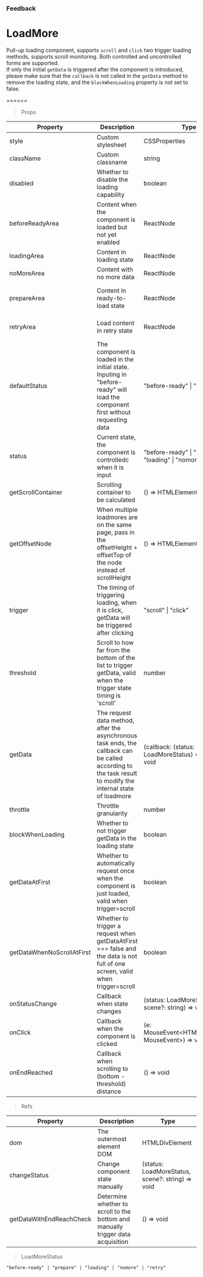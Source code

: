 ### Feedback

# LoadMore 

Pull-up loading component, supports `scroll` and `click` two trigger loading methods, supports scroll monitoring. Both controlled and uncontrolled forms are supported. <br>If only the initial `getData` is triggered after the component is introduced, please make sure that the `callback` is not called in the `getData` method to remove the loading state, and the `blockWhenLoading` property is not set to false.

======

> Props

|Property|Description|Type|DefaultValue|
|----------|-------------|------|------|
|style|Custom stylesheet|CSSProperties|-|
|className|Custom classname|string|-|
|disabled|Whether to disable the loading capability|boolean|-|
|beforeReadyArea|Content when the component is loaded but not yet enabled|ReactNode|null|
|loadingArea|Content in loading state|ReactNode|"Trying to load..."|
|noMoreArea|Content with no more data|ReactNode|"No more data"|
|prepareArea|Content in ready\-to\-load state|ReactNode|"Pull up to load more" or "Click to load more"|
|retryArea|Load content in retry state|ReactNode|"failed to load, click to retry"|
|defaultStatus|The component is loaded in the initial state\. Inputing in "before\-ready" will load the component first without requesting data|"before\-ready" \| "prepare"|"prepare"|
|status|Current state, the component is controlledc  when it is input|"before\-ready" \| "prepare" \| "loading" \| "nomore" \| "retry"|-|
|getScrollContainer|Scrolling container to be calculated|() =\> HTMLElement \| Window|() => window|
|getOffsetNode|When multiple loadmores are on the same page, pass in the offsetHeight \+ offsetTop of the node instead of scrollHeight|() =\> HTMLElement \| Window|-|
|trigger|The timing of triggering loading, when it is click, getData will be triggered after clicking|"scroll" \| "click"|"scroll"|
|threshold|Scroll to how far from the bottom of the list to trigger getData, valid when the trigger state timing is 'scroll'|number|200|
|getData|The request data method, after the asynchronous task ends, the callback can be called according to the task result to modify the internal state of loadmore|(callback: (status: LoadMoreStatus) =\> void) =\> void|-|
|throttle|Throttle granularity|number|0|
|blockWhenLoading|Whether to not trigger getData in the loading state|boolean|true|
|getDataAtFirst|Whether to automatically request once when the component is just loaded, valid when trigger=scroll|boolean|true|
|getDataWhenNoScrollAtFirst|Whether to trigger a request when getDataAtFirst === false and the data is not full of one screen, valid when trigger=scroll|boolean|false|
|onStatusChange|Callback when state changes|(status: LoadMoreStatus, scene?: string) =\> void|-|
|onClick|Callback when the component is clicked|(e: MouseEvent\<HTMLDivElement, MouseEvent\>) =\> void|-|
|onEndReached|Callback when scrolling to (bottom \- threshold) distance|() =\> void|-|

> Refs

|Property|Description|Type|
|----------|-------------|------|
|dom|The outermost element DOM|HTMLDivElement|
|changeStatus|Change component state manually|(status: LoadMoreStatus, scene?: string) =\> void|
|getDataWithEndReachCheck|Determine whether to scroll to the bottom and manually trigger data acquisition|() =\> void|

> LoadMoreStatus

```
"before-ready" | "prepare" | "loading" | "nomore" | "retry"
```
